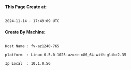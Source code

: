 
   
#### This Page Create at:

```bash

2024-11-14 - 17:49:09 UTC

```

#### Create By Machine:

```bash

Host Name : fv-az1240-765

platform  : Linux-6.5.0-1025-azure-x86_64-with-glibc2.35

Ip Local  : 10.1.0.56

```

